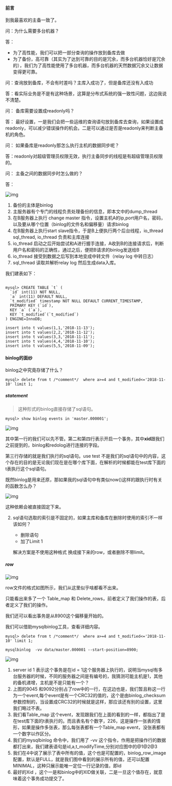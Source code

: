 #### 前言

到我最喜欢的主备一致了。



问：为什么需要多台机器？

答：

- 为了高性能，我们可以把一部分查询的操作放到备库去做
- 为了备份，高可靠（其实为了达到可靠的目的是冗余，而多台机器恰好是冗余的），我们为了高性能使用了多台机器，而多台机器的天然数据冗余又让数据变得更可靠。



问：查询放到备库，不会有时差吗？主库入成功了，但是备库还没有入成功

答：看实际业务是不是有这种场景，这算是分布式系统的强一致性问题，这边我说不清楚。



问： 备库需要设置成readonly吗？

答： 最好设置，一是我们会把一些运维的查询语句放到备库去查询，如果设置成readonly，可以减少错误操作的机会。二是可以通过是否是readonly来判断主备机的角色。



问： 如果备库是readonly那怎么执行主机的数据同步呢？

答：readonly对超级管理员权限无效，执行主备同步的线程是有超级管理员权限的。



问： 主备之间的数据同步时怎么做的？

答： 

![img](https://static001.geekbang.org/resource/image/a6/a3/a66c154c1bc51e071dd2cc8c1d6ca6a3.png)



1. 备份的主体是binlog
2. 主服务器有个专门的线程负责处理备份的信息，即本文中的dump_thread
3. 在B服务器上执行 change master 指令，设置主机A的ip,port用户名，密码，以及要从哪个位置（binlog的文件名和偏移量）请求binlog
4. 在B服务器上执行start slave指令，于是B上便执行两个后台线程，io_thread sql_thread, io_thread 负责和主库连接
5. io_thread 启动之后开始尝试和A进行握手连接，A收到B的连接请求后，判断用户名和密码的正确性，通过之后，便把B请求的binlog发送给B
6. io_thread 接受到数据之后写到本地变成中转文件（relay log 中转日志）
7. sql_thread 读取并解析relay log 然后生成data入库。



我们建表如下：

```mysql

mysql> CREATE TABLE `t` (
  `id` int(11) NOT NULL,
  `a` int(11) DEFAULT NULL,
  `t_modified` timestamp NOT NULL DEFAULT CURRENT_TIMESTAMP,
  PRIMARY KEY (`id`),
  KEY `a` (`a`),
  KEY `t_modified`(`t_modified`)
) ENGINE=InnoDB;

insert into t values(1,1,'2018-11-13');
insert into t values(2,2,'2018-11-12');
insert into t values(3,3,'2018-11-11');
insert into t values(4,4,'2018-11-10');
insert into t values(5,5,'2018-11-09');
```



#### binlog的面纱

binlog之中究竟存储了什么？

```mysql
mysql> delete from t /*comment*/  where a>=4 and t_modified<='2018-11-10' limit 1;
```



##### statement

> 这种形式的binlog直接存储了sql语句。

```mysql
mysql> show binlog events in 'master.000001';
```

![img](https://static001.geekbang.org/resource/image/b9/31/b9818f73cd7d38a96ddcb75350b52931.png)

其中第一行的我们可以先不管。第二和第四行表示开启一个事务，其中**xid**跟我们之前提到的，binlog和redolog进行连接的字段。

第三行存储的就是我们执行的sql语句。use test 不是我们的sql语句中的内容，这个存在的目的是无论我们现在是在哪个库下面，在解析的时候都能在test库下面的t表执行这个sql语句。



既然binlog是用来还原，那如果我的sql语句中有类似now()这样的跟执行时有关的函数怎么办？

![img](https://static001.geekbang.org/resource/image/1a/41/1ad3a4c4b9a71955edba5195757dd041.png)

这种依赖会被直接固定下来。



2. sql语句选取的索引是不固定的，如果主库和备库在删除时使用的索引不一样该如何？

   - 删除语句
   - 加了Limit 1

   解决方案是不使用这种格式 换成接下来的row，或者删除不带limit。

##### row

![img](https://static001.geekbang.org/resource/image/d6/26/d67a38db154afff610ae3bb64e266826.png)



row文件的格式如图所示，我们从这里似乎啥都看不出来。

只能看出来多了一个 Table_map 和 Delete_rows，前者定义了我们操作的表，后者定义了我们的操作。

我们还可以看出事务是从8900这个偏移量开始的。

我们可以借助mysqlbinlog工具，查看详细内容。

```mysql
mysql> delete from t /*comment*/  where a>=4 and t_modified<='2018-11-10' limit 1;
```



```mysql
mysqlbinlog  -vv data/master.000001 --start-position=8900;
```

![img](https://static001.geekbang.org/resource/image/c3/c2/c342cf480d23b05d30a294b114cebfc2.png)

1. server id 1 表示这个事务是在id = 1这个服务器上执行的，说明当mysql有多台服务器的时候，不同的服务器之间是有编号的，我猜测可能主机是1，其他的备机递增，主机是不是只能有一个？
2. 上图的9045 和9092分别占了row中的一行，在这边也是，我们暂且称这一行为一个event,每个event是有一个CRC32的值的，这个是由binlog_checksum参数控制的，当设置成CRC32的时候就是这样，那应该还有别的设置，这里我们略过不表。
3. 我们看Table_map 这个event，发现跟我们在上面的看到的一样，都指出了是在test库下面的t表执行的。而且表名有个数字，226，这是操作一张表的情形，如果是操作多张表，那么每张表都有一个Table_map event，没张表都有一个数字以作区分。
4. 我们的mysqlbinlog 命令中，我们用了 -vv 这个指令，作用是把操作行的数据都打出来，我们建表语句是id,a,t_modifyTime,分别对应图中的@1@2@3
5. 我们在4中说了展示了表中所有的值，这个也是可配置的，binlog_row_image配置，默认是FULL，就是我们图中看到的展示所有的值，还可以配置MINIMAL，这种只展示能唯一定位一行记录的值，即id
6. 最好的Xid ，这个一是和binlog中的XID做关联，二是一旦这个值存在，就意味着这个事务成功提交了。

